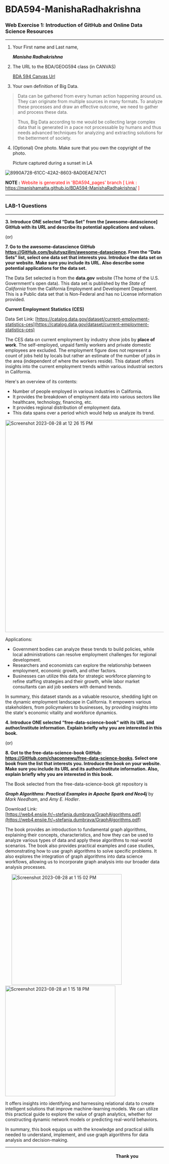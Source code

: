 # BDA594-ManishaRadhakrishna

### Web Exercise 1: Introduction of GitHub and Online Data Science Resources

--------------

1. Your First name and Last name,

   ***Manisha Radhakrishna***

2. The URL to the BDA/GEOG594 class (in CANVAS)

   [BDA 594 Canvas Url](https://sdsu.instructure.com/courses/141078)

3. Your own definition of Big Data.

> Data can be gathered from every human action happening around us. They can originate from multiple sources in many formats. To analyze these processes and draw an effective outcome, we need to gather and process these data. 

> Thus, Big Data according to me would be collecting large complex data that is generated in a pace not processable by humans and thus needs advanced techniques for analyzing and extracting solutions for the betterment of society. 

4. (Optional) One photo. Make sure that you own the copyright of the photo.

   Picture captured during a sunset in LA

![8990A728-61CC-42A2-8603-8AD0EAE747C1](https://github.com/ManishaMatta/BDA594-ManishaRadhakrishna/assets/50313389/40781083-5a6c-472b-ad3b-630d0560f879)


**NOTE :** <font color="red">  Website is generated in 'BDA594_pages' branch [ Link : https://manishamatta.github.io/BDA594-ManishaRadhakrishna/ ]</font>

--------------
### LAB-1 Questions

--------------

**3. Introduce ONE selected “Data Set” from the [awesome-datascience] GitHub with its URL and describe its potential applications and values.**

(or)

**7. Go to the awesome-datascience GitHub https://GitHub.com/bulutyazilim/awesome-datascience. From the “Data Sets” list, select one data set that interests you. Introduce the data set on your website. Make sure you include its URL. Also describe some potential applications for the data set.**

The Data Set selected is from the **data.gov** website (The home of the U.S. Government's open data). This data set is published by the *State of California* from the California Employment and Development Department. This is a Public data set that is Non-Federal and has no License information provided.

**Current Employment Statistics (CES)**

Data Set Link: [https://catalog.data.gov/dataset/current-employment-statistics-ces](https://catalog.data.gov/dataset/current-employment-statistics-ces)

The CES data on current employment by industry show jobs by **place of work**. The self-employed, unpaid family workers and private domestic employees are excluded. The employment figure does not represent a count of jobs held by locals but rather an estimate of the number of jobs in the area (independent of where the workers reside).
This dataset offers insights into the current employment trends within various industrial sectors in California.

Here's an overview of its contents:
* Number of people employed in various industries in California.
* It provides the breakdown of employment data into various sectors like healthcare, technology, financing, etc.
* It provides regional distribution of employment data.
* This data spans over a period which would help us analyze its trend.

<img width="672" alt="Screenshot 2023-08-28 at 12 26 15 PM" src="https://github.com/ManishaMatta/BDA594-ManishaRadhakrishna/assets/50313389/cdc68fdc-34e0-47ec-8e2f-9a8e8abee34f">

Applications:
* Government bodies can analyze these trends to build policies, while local administrations can resolve employment challenges for regional development.
* Researchers and economists can explore the relationship between employment, economic growth, and other factors.
* Businesses can utilize this data for strategic workforce planning to refine staffing strategies and their growth, while labor market consultants can aid job seekers with demand trends.

In summary, this dataset stands as a valuable resource, shedding light on the dynamic employment landscape in California. It empowers various stakeholders, from policymakers to businesses, by providing insights into the state's economic vitality and workforce dynamics.


**4. Introduce ONE selected “free-data-science-book” with its URL and author/institute information. Explain briefly why you are interested in this book.**

(or)

**8. Got to the free-data-science-book GitHub: https://GitHub.com/chaconnewu/free-data-science-books. Select one book from the list that interests you. Introduce the book on your website. Make sure you include its URL and its author/institute information. Also, explain briefly why you are interested in this book.**

The Book selected from the free-data-science-book git repository is 

***Graph Algorithms: Practical Examples in Apache Spark and Neo4j*** 
by *Mark Needham*, and *Amy E. Hodler*.

Download Link: [https://web4.ensiie.fr/~stefania.dumbrava/GraphAlgorithms.pdf](https://web4.ensiie.fr/~stefania.dumbrava/GraphAlgorithms.pdf)

The book provides an introduction to fundamental graph algorithms, explaining their concepts, characteristics, and how they can be used to analyze various types of data and apply these algorithms to real-world scenarios. The book also provides practical examples and case studies, demonstrating how to use graph algorithms to solve specific problems. It also explores the integration of graph algorithms into data science workflows, allowing us to incorporate graph analysis into our broader data analysis processes.

&nbsp;&nbsp;&nbsp;&nbsp;&nbsp;<img width="350" alt="Screenshot 2023-08-28 at 1 15 02 PM" src="https://github.com/ManishaMatta/BDA594-ManishaRadhakrishna/assets/50313389/8073b344-8db3-4e12-8ead-04d90622cf23">&nbsp;&nbsp;&nbsp;&nbsp;&nbsp;&nbsp;&nbsp;&nbsp;&nbsp;&nbsp;&nbsp;&nbsp;<img width="350" alt="Screenshot 2023-08-28 at 1 15 18 PM" src="https://github.com/ManishaMatta/BDA594-ManishaRadhakrishna/assets/50313389/0cff2e6e-5fb0-484f-a723-937e8c67a9db">

It offers insights into identifying and harnessing relational data to create intelligent solutions that improve machine-learning models. We can utilize this practical guide to explore the value of graph analytics, whether for constructing dynamic network models or predicting real-world behaviors.

In summary, this book equips us with the knowledge and practical skills needed to understand, implement, and use graph algorithms for data analysis and decision-making.



--------------
#### &nbsp;&nbsp;&nbsp;&nbsp;&nbsp;&nbsp;&nbsp;&nbsp;&nbsp;&nbsp;&nbsp;&nbsp;&nbsp;&nbsp;&nbsp;&nbsp;&nbsp;&nbsp;&nbsp;&nbsp;&nbsp;&nbsp;&nbsp;&nbsp;&nbsp;&nbsp;&nbsp;&nbsp;&nbsp;&nbsp;&nbsp;&nbsp;&nbsp;&nbsp;&nbsp;&nbsp;&nbsp;&nbsp;&nbsp;&nbsp;&nbsp;&nbsp;&nbsp;&nbsp;&nbsp;&nbsp;&nbsp;&nbsp;&nbsp;&nbsp;&nbsp;&nbsp;&nbsp;&nbsp;&nbsp;&nbsp;&nbsp;&nbsp;&nbsp;&nbsp;&nbsp;&nbsp;&nbsp;&nbsp;&nbsp;&nbsp;&nbsp;&nbsp;&nbsp;&nbsp;&nbsp;&nbsp;&nbsp;&nbsp;&nbsp;&nbsp;&nbsp;&nbsp;&nbsp;&nbsp;&nbsp;&nbsp;&nbsp;&nbsp;&nbsp;&nbsp;&nbsp;&nbsp;&nbsp;&nbsp;&nbsp;&nbsp;&nbsp;&nbsp;&nbsp;&nbsp;&nbsp;&nbsp;&nbsp;&nbsp;&nbsp;&nbsp;&nbsp;&nbsp;&nbsp;&nbsp;Thank you
